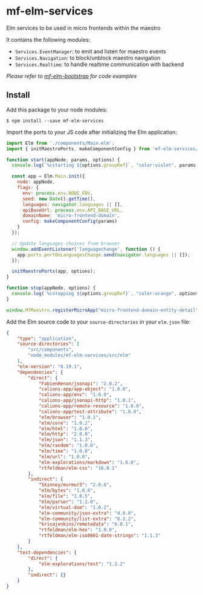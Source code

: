 # mf-elm-services

Elm services to be used in micro frontends within the maestro

It contains the following modules:

* `Services.EventManager`: to emit and listen for maestro events
* `Services.Navigation`: to block/unblock maestro navigation
* `Services.Realtime`: to handle realtime communication with backend

_Please refer to [mf-elm-bootstrap](https://github.com/calions-app/mf-elm-bootstrap) for code examples_

## Install

Add this package to your node modules:

```
$ npm install --save mf-elm-services
```

Import the ports to your JS code after initializing the Elm application:

```js
import Elm from './components/Main.elm';
import { initMaestroPorts, makeComponentConfig } from 'mf-elm-services/src/index.js';

function start(appNode, params, options) {
  console.log(`%cstarting ${options.groupRef}`, "color:violet", params, options);

  const app = Elm.Main.init({
    node: appNode,
    flags: {
      env: process.env.NODE_ENV,
      seed: new Date().getTime(),
      languages: navigator.languages || [],
      apiBaseUrl: process.env.API_BASE_URL,
      domainName: 'micro-frontend-domain',
      config: makeComponentConfig(params)
    }
  });

  // Update languages choices from browser
  window.addEventListener('languagechange', function () {
    app.ports.portOnLanguagesChange.send(navigator.languages || []);
  });

  initMaestroPorts(app, options);
}

function stop(appNode, options) {
  console.log(`%cstopping ${options.groupRef}`, "color:orange", options);
}

window.MfMaestro.registerMicroApp("micro-frontend-domain-entity-detail", { start, stop });

```

Add the Elm source code to your `source-directories` in your `elm.json` file:

```json
{
    "type": "application",
    "source-directories": [
        "src/components",
        "node_modules/mf-elm-services/src/elm"
    ],
    "elm-version": "0.19.1",
    "dependencies": {
        "direct": {
            "FabienHenon/jsonapi": "2.0.2",
            "calions-app/app-object": "1.0.0",
            "calions-app/env": "1.0.0",
            "calions-app/jsonapi-http": "1.0.1",
            "calions-app/remote-resource": "1.0.0",
            "calions-app/test-attribute": "1.0.0",
            "elm/browser": "1.0.1",
            "elm/core": "1.0.2",
            "elm/html": "1.0.0",
            "elm/http": "2.0.0",
            "elm/json": "1.1.3",
            "elm/random": "1.0.0",
            "elm/time": "1.0.0",
            "elm/url": "1.0.0",
            "elm-explorations/markdown": "1.0.0",
            "rtfeldman/elm-css": "16.0.1"
        },
        "indirect": {
            "Skinney/murmur3": "2.0.8",
            "elm/bytes": "1.0.8",
            "elm/file": "1.0.5",
            "elm/parser": "1.1.0",
            "elm/virtual-dom": "1.0.2",
            "elm-community/json-extra": "4.0.0",
            "elm-community/list-extra": "8.2.2",
            "krisajenkins/remotedata": "6.0.1",
            "rtfeldman/elm-hex": "1.0.0",
            "rtfeldman/elm-iso8601-date-strings": "1.1.3"
        }
    },
    "test-dependencies": {
        "direct": {
            "elm-explorations/test": "1.2.2"
        },
        "indirect": {}
    }
}
```